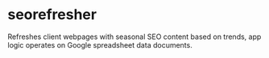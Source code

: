 # seorefresher
Refreshes client webpages with seasonal SEO content based on trends, app logic operates on Google spreadsheet data documents.
